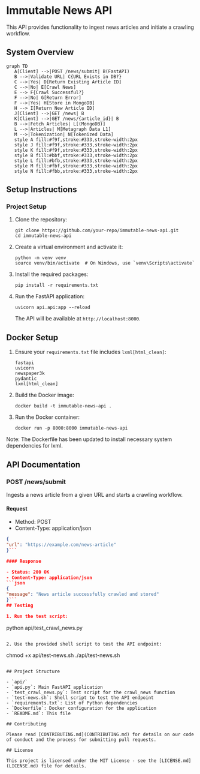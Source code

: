 # Immutable News API

This API provides functionality to ingest news articles and initiate a crawling workflow.

## System Overview
```mermaid
graph TD
   A[Client] -->|POST /news/submit| B(FastAPI)
   B -->|Validate URL| C{URL Exists in DB?}
   C -->|Yes| D[Return Existing Article ID]
   C -->|No| E[Crawl News]
   E --> F{Crawl Successful?}
   F -->|No| G[Return Error]
   F -->|Yes| H[Store in MongoDB]
   H --> I[Return New Article ID]
   J[Client] -->|GET /news| B
   K[Client] -->|GET /news/{article_id}| B
   B -->|Fetch Articles| L[(MongoDB)]
   L -->|Articles| M[Metagraph Data L1]
   M -->|Tokenization| N[Tokenized Data]
   style A fill:#f9f,stroke:#333,stroke-width:2px
   style J fill:#f9f,stroke:#333,stroke-width:2px
   style K fill:#f9f,stroke:#333,stroke-width:2px
   style B fill:#bbf,stroke:#333,stroke-width:2px
   style L fill:#bfb,stroke:#333,stroke-width:2px
   style M fill:#fbf,stroke:#333,stroke-width:2px
   style N fill:#fbb,stroke:#333,stroke-width:2px
```

## Setup Instructions

### Project Setup

1. Clone the repository:
   ```
   git clone https://github.com/your-repo/immutable-news-api.git
   cd immutable-news-api
   ```

2. Create a virtual environment and activate it:
   ```
   python -m venv venv
   source venv/bin/activate  # On Windows, use `venv\Scripts\activate`
   ```

3. Install the required packages:
   ```
   pip install -r requirements.txt
   ```

4. Run the FastAPI application:
   ```
   uvicorn api.api:app --reload
   ```

   The API will be available at `http://localhost:8000`.

## Docker Setup

1. Ensure your `requirements.txt` file includes `lxml[html_clean]`:
   ```
   fastapi
   uvicorn
   newspaper3k
   pydantic
   lxml[html_clean]
   ```

2. Build the Docker image:
   ```
   docker build -t immutable-news-api .
   ```

3. Run the Docker container:
   ```
   docker run -p 8000:8000 immutable-news-api
   ```

Note: The Dockerfile has been updated to install necessary system dependencies for lxml.

## API Documentation

### POST /news/submit

Ingests a news article from a given URL and starts a crawling workflow.

#### Request

- Method: POST
- Content-Type: application/json
```json
{
"url": "https://example.com/news-article"
}```

#### Response

- Status: 200 OK
- Content-Type: application/json
```json
{
"message": "News article successfully crawled and stored"
}```
## Testing

1. Run the test script:
   ```
   python api/test_crawl_news.py
   ```

2. Use the provided shell script to test the API endpoint:
   ```
   chmod +x api/test-news.sh
   ./api/test-news.sh
   ```

## Project Structure

- `api/`
  - `api.py`: Main FastAPI application
  - `test_crawl_news.py`: Test script for the crawl_news function
  - `test-news.sh`: Shell script to test the API endpoint
- `requirements.txt`: List of Python dependencies
- `Dockerfile`: Docker configuration for the application
- `README.md`: This file

## Contributing

Please read [CONTRIBUTING.md](CONTRIBUTING.md) for details on our code of conduct and the process for submitting pull requests.

## License

This project is licensed under the MIT License - see the [LICENSE.md](LICENSE.md) file for details.